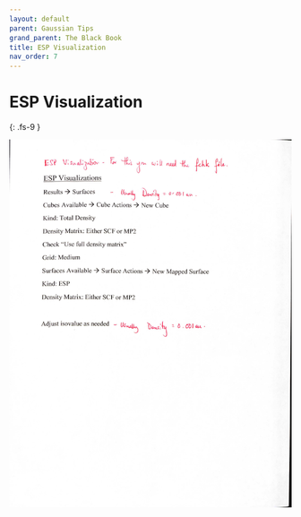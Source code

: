 ```yaml
---
layout: default
parent: Gaussian Tips
grand_parent: The Black Book
title: ESP Visualization
nav_order: 7
---
```


# ESP Visualization
{: .fs-9 }

<img alt="espvis.jpg" src="https://github.com/np3wu/Spydur_Guide/blob/documentation/images/blackbook/espvis.jpg?raw=true" data-hpc="true" class="Box-sc-g0xbh4-0 kzRgrI">